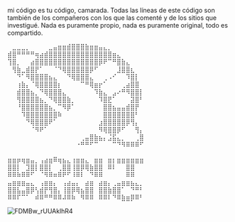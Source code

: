 mi código es tu código, camarada.
Todas las líneas de este código son también de los compañeros con los que las comenté y de los sitios que investigué. Nada es puramente propio, nada es puramente original, todo es compartido.

⠀⣀⣀⣀⡀⠀⠀⠀⠀⣀⣤⣶⣶⣾⣿⣿⣿⣷⣶⣶⣤⣄⡀⠀⠀⠀⠀⠀⠀⠀
⣾⣿⠛⠛⠛⠛⢶⣴⣾⣿⣿⣿⣿⣿⣿⣿⣿⣿⣿⣿⣿⣿⣿⣶⣄⠀⠀⠀⠀⠀
⢹⣿⡀⠀⠀⣴⣿⣿⣿⣿⣿⣿⣿⣿⣿⣿⣿⣿⣿⣿⡿⠟⠉⠛⣿⣷⣄⠀⠀⠀
⠀⢻⣷⣀⣾⣿⡟⠁⠀⠀⠈⠙⢿⣿⣿⣿⣿⣿⡿⠋⠀⠀⠀⠀⣸⣿⣿⣆⠀⠀
⠀⠀⠙⠁⠻⣿⣿⣿⣿⣦⣄⠀⠀⠙⢿⣿⣿⣿⣄⠀⠀⢀⠠⠊⠀⠀⠹⣿⡇⠀
⠀⠀⢰⣷⡄⠈⢿⣿⣿⣿⣿⡆⠀⠀⠀⠀⠉⠛⢿⣶⡖⠁⠀⠀⠀⢀⣴⣿⣿⠀
⠀⠀⣾⣿⣿⣦⡀⠙⢿⣿⣿⣿⣄⠀⠀⠀⠀⠀⠀⠹⣷⣄⠀⣠⠔⠛⠻⣿⣿⡇
⠀⠀⢻⣿⣿⣿⣿⣦⡀⠙⢿⣿⣿⣷⡀⠀⠀⠀⠀⠀⠹⣿⣟⠁⠀⠀⠀⣽⣿⠃
⠀⠀⠘⣿⣿⣿⣿⣿⣿⣦⡀⠉⠻⡿⠁⠀⠀⠀⠀⠀⠀⣿⣿⣦⣤⣤⣾⣿⡟⠀
⠀⠀⠀⠹⣿⣿⣿⣿⣿⣿⣿⠷⠀⠀⠀⠀⠀⠀⠀⠀⠀⣿⣿⣿⣿⣿⣿⣿⠃⠀
⠀⠀⠀⠀⠙⢿⣿⣿⣿⠟⠁⠀⠀⠀⠀⠀⠀⠀⠀⠀⣰⣿⣿⣿⣿⣿⡿⢻⡄⠀
⠀⠀⠀⠀⠀⠈⠻⠟⠁⠀⠀⠀⠀⠀⠀⠀⠀⠀⠀⠀⠻⢿⣿⣿⡿⠋⠀⠀⢻⡄
⠀⠀⠀⠀⠀⠀⠀⠀⠀⠀⠀⠀⠀⠀⠀⠀⢀⣤⣿⣷⣦⡄⣨⣯⣄⡀⠀⠀⢀⣿
⠀⠀⠀⠀⠀⠀⠀⠀⠀⠀⠀⠀⠀⠀⠀⠐⠛⠛⠋⠉⠀⠀⠀⠉⠙⠻⠿⠿⠿⠋
⠀⠀⠀⠀⠀⠀⠀⠀⠀⠀⠀⠀⠀⠀⠀⠀⠀⠀⠀⠀⠀⠀⠀⠀⠀⠀⠀⠀⠀⠀
⣶⣶⡶⢶⣶⣤⡀⢠⣴⣶⠿⢶⣦⣄⢰⣶⣶⣄⠀⣶⣶⠀⣶⡆⣶⣶⣶⣶⣶⣶
⣿⣿⡇⠀⣹⣿⡇⣿⣿⡇⠀⢀⣿⣿⢸⣿⡿⢿⣷⣿⣿⠀⠿⠇⠀⠀⣿⣿⠀⠀
⠿⠿⠷⠿⠿⠋⠀⠈⠻⠿⠶⠿⠟⠋⠸⠿⠇⠀⠙⠿⠿⠀⠀⠀⠀⠀⠿⠿⠀⠀
⣤⣶⣶⣶⣤⣄⠀⢠⣶⣶⡄⠀⢠⣴⣤⡄⠀⣴⣶⠀⣴⣶⡄⢀⣤⣶⣶⣦⣄⡀
⣿⣿⣧⣤⣿⡿⢣⣾⡟⢻⣿⡄⢸⣿⡿⢿⣦⣿⣿⠀⣿⣿⣷⣿⣿⠁⠀⠙⠛⠃
⠿⠿⠏⠉⠁⠀⠾⠿⠛⠛⠿⠿⠼⠿⠷⠀⠻⠿⠿⠀⠿⠿⠇⠙⠿⣷⣶⡿⠿⠃

![FDMBw_rUUAklhR4](https://github.com/caroldmg/42Madrid/assets/127395560/eb48ed5e-3991-4109-bc67-4292230dfe4d)
